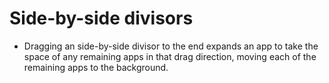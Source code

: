 # Side-by-side divisors

* Dragging an side-by-side divisor to the end expands an app to take the space of any remaining apps in that drag direction, moving each of the remaining apps to the background.
